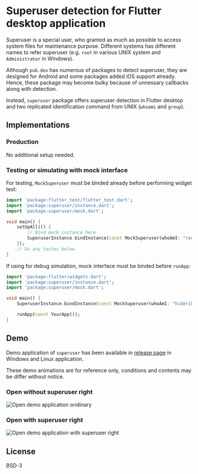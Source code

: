 # Superuser detection for Flutter desktop application

Superuser is a special user, who granted as much as possible to access system files for maintenance purpose. Different systems has different names to refer superuser (e.g. `root` in various UNIX system and `Administrator` in Windows). 

Although `pub.dev` has numerous of packages to detect superuser, they are designed for Android and some packages added iOS support already. Hence, these package may become bulky because of unnessary callbacks along with detection.

Instead, `superuser` package offers superuser detection in Flutter desktop and two replicated identification command from UNIX (`whoami` and `group`).

## Implementations

### Production

No additional setup needed.

### Testing or simulating with mock interface

For testing, `MockSuperuser` must be binded already before performing widget test:

```dart
import 'package:flutter_test/flutter_test.dart';
import 'package:superuser/instance.dart';
import 'package:superuser/mock.dart';

void main() {
    setUpAll(() {
        // Bind mock instance here
        SuperuserInstance.bindInstance(const MockSuperuser(whoAmI: "reonaw"));
    });
    // Do any testes below
}
```

If using for debug simulation, mock interface must be binded before `runApp`:

```dart
import 'package:flutter/widgets.dart';
import 'package:superuser/instance.dart';
import 'package:superuser/mock.dart';

void main() {
    SuperuserInstance.bindInstance(const MockSuperuser(whoAmI: "hiderik", isSuperuser: true, isActivated: true));

    runApp(const YourApp());
}
```

## Demo

Demo application of `superuser` has been available in [release page](https://github.com/rk0cc/superuser/releases) in Windows and Linux application.

These demo animations are for reference only, conditions and contents may be differ without notice.

### Open without superuser right

![Open demo application oridinary](https://github.com/user-attachments/assets/5b973019-c6d6-4466-9f60-01c86b06c1c8)

### Open with superuser right

![Open demo application with superuser right](https://github.com/user-attachments/assets/9df848b1-b7ff-4568-b961-347ec42cbbd6)

## License

BSD-3

